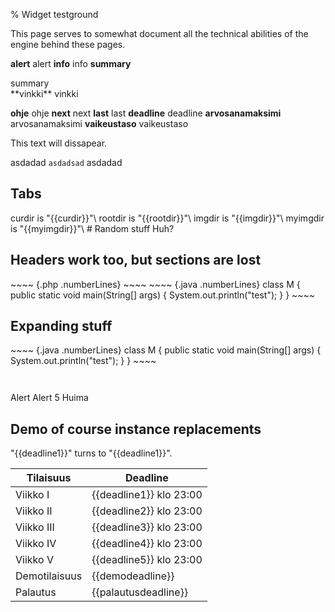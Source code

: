 % Widget testground
<!-- hidden! -->

This page serves to somewhat document all the technical abilities of
the engine behind these pages.

<sidebyside>
<column>

**alert**
<alert>alert</alert>
**info**
<info>info</info>
**summary**
<summary>summary</summary>
**vinkki**
<vinkki>vinkki</vinkki>

</column>
<column>

**ohje**
<ohje>ohje</ohje>
**next**
<next>next</next>
**last**
<last>last</last>
**deadline**
<deadline>deadline</deadline>
**arvosanamaksimi**
<arvosanamaksimi>arvosanamaksimi</arvosanamaksimi>
**vaikeustaso**
<vaikeustaso>vaikeustaso</vaikeustaso>

</column>
</sidebyside>

<wip/>

<comment>
This text will dissapear.
</comment>

asdadad `asdadsad` asdadad

## Tabs

<tabs nobox="true">
<tab title="Directories">
curdir is "{{curdir}}"\
rootdir is "{{rootdir}}"\
imgdir is "{{imgdir}}"\
myimgdir is "{{myimgdir}}"\

</tab>
<tab title="Stuff">
# Random stuff
<box>
Huh?
</box>

## Headers work too, but sections are lost
</tab>
</tabs>

<tabs>
<tab title="PHP">
~~~~ {.php .numberLines}
<?php
  echo "test";
?>
~~~~
</tab>
<tab title="Java">
~~~~ {.java .numberLines}
class M {
  public static void main(String[] args) {
    System.out.println("test");
  }
}
~~~~
</tab>
</tabs>

## Expanding stuff

<expandable title="Open me">
~~~~ {.java .numberLines}
class M {
  public static void main(String[] args) {
    System.out.println("test");
  }
}
~~~~

~~~~ {execute="ls /proc/self" type="code"}
~~~~

~~~~ {execute="ls /proc/self" type="plain"}
~~~~

</expandable>

<collapsible title="Close me">
<box>
<alert>Alert</alert>
<info>Alert</info>
<arvosanamaksimi>5</arvosanamaksimi>
<vaikeustaso>Huima</vaikeustaso>
</box>
</collapsible>

<expandable title="Contents of index.markdown">

<box>
<include src="index.markdown" />
</box>

</expandable>

## Demo of course instance replacements

"\{{deadline1}}" turns to "{{deadline1}}".

| Tilaisuus     | Deadline |
|---------------|--------------------------------|
| Viikko I      | {{deadline1}} klo 23:00        |
| Viikko II     | {{deadline2}} klo 23:00        |
| Viikko III    | {{deadline3}} klo 23:00        |
| Viikko IV     | {{deadline4}} klo 23:00        |
| Viikko V      | {{deadline5}} klo 23:00        |
| Demotilaisuus | {{demodeadline}}               |
| Palautus      | {{palautusdeadline}}           |
